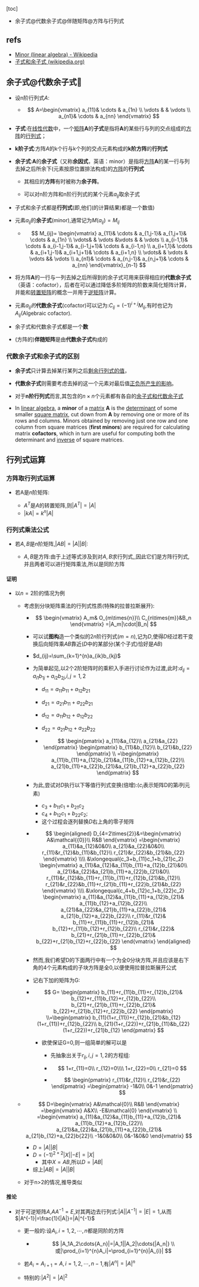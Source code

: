 [toc]

- 余子式@代数余子式@伴随矩阵@方阵与行列式

## refs

- [Minor (linear algebra) - Wikipedia](https://en.wikipedia.org/wiki/Minor_(linear_algebra))
- [子式和余子式 (wikipedia.org)](https://zh.wikipedia.org/wiki/子式和余子式)

## 余子式@代数余子式🎈

- 设n阶行列式$A$:

  - $$
    A=\begin{vmatrix}  
      a_{11}&   \cdots  & a_{1n} \\  
      \vdots   &   & \vdots \\  
      a_{n1}&   \cdots  & a_{nn}  
    \end{vmatrix}
    $$

- **子式**:在[线性代数](https://zh.wikipedia.org/wiki/线性代数)中，一个<u>矩阵</u>**A**的**子式**是指将**A**的某些行与列的交点组成的[方阵](https://zh.wikipedia.org/wiki/方块矩阵)的[行列式](https://zh.wikipedia.org/wiki/行列式)；

- **k阶子式**:方阵$A$的k个行与k个列的交点元素构成的**k阶方阵**的**行列式**

- **余子式**:**A**的**余子式**（又称**余因式**，英语：minor）是指将<u>方阵</u>**A**的某一行与列去掉之后所余下(元素按原位置排法构成)的<u>方阵</u>的**行列式**

  - 其相应的**方阵**有时被称为**余子阵**。

  - 可以对n阶方阵和n阶行列式的某个元素$a_{ij}$取余子式

    

- 子式和余子式都是**行列式**(即,他们(的计算结果)都是一个数值)


- 元素$a_{ij}$的**余子式**(minor),通常记为$M(a_{ij})=M_{ij}$

  - $$
    M_{ij}= 
    \begin{vmatrix}  
      a_{11}& \cdots & a_{1,j-1}& a_{1,j+1}& \cdots  & a_{1n} \\ 
       \vdots&    & \vdots &\vdots & & \vdots \\
      a_{i-1,1}& \cdots & a_{i-1,j-1}& a_{i-1,j+1}& \cdots  & a_{i-1,n} \\  
       a_{i+1,1}& \cdots & a_{i+1,j-1}& a_{i+1,j+1}& \cdots  & a_{i+1,n} \\  
      \vdots&   & \vdots & \vdots && \vdots \\  
      a_{n1}& \cdots & a_{n,j-1}& a_{n,j+1}& \cdots  & a_{nn}  
    \end{vmatrix}_{n-1}
    $$

- 将方阵**A**的一行与一列去掉之后所得到的余子式可用来获得相应的**代数余子式**（英语：cofactor），后者在可以通过降低多阶矩阵的阶数来简化矩阵计算，并能和[转置矩阵](https://zh.wikipedia.org/wiki/转置矩阵)的概念一并用于[逆矩阵](https://zh.wikipedia.org/wiki/逆矩阵)计算。

- 元素$a_{ij}的$**代数余子式**(cofactor)可以记为:$C_{ij}=(-1)^{i+j}M_{ij}$,有时也记为$A_{ij}$(Algebraic cofactor).

- 余子式和代数余子式都是一个**数**

- (方阵的)**伴随矩阵**是由**代数余子式**构成的

### 代数余子式和余子式的区别

- **余子式**只计算去掉某行某列之后<u>剩余行列式的值</u>，
- **代数余子式**则需要考虑去掉的这一个元素对最后值<u>正负所产生的影响</u>。

- 对于**n阶行列式**而言,其包含的$n\times{n}$个元素都有各自的<u>余子式和代数余子式</u>


- In [linear algebra](https://en.wikipedia.org/wiki/Linear_algebra), a **minor** of a [matrix](https://en.wikipedia.org/wiki/Matrix_(mathematics)) **A** is the [determinant](https://en.wikipedia.org/wiki/Determinant) of some smaller [square matrix](https://en.wikipedia.org/wiki/Square_matrix), cut down from **A** by removing one or more of its rows and columns. Minors obtained by removing just one row and one column from square matrices (**first minors**) are required for calculating matrix **cofactors**, which in turn are useful for computing both the determinant and [inverse](https://en.wikipedia.org/wiki/Inverse_matrix) of square matrices.



## 行列式运算

### 方阵取行列式运算

- 若A是$n$阶矩阵:

  - $A^{T}$是$A$的转置矩阵,则$|A^T|=|A|$
  - $|kA|=k^n|A|$

### 行列式乘法公式

- 若$A,B$是$n$阶矩阵,$|AB|=|A||B|$:

  - $A,B$是方阵:由于上述等式涉及到对$A,B$求行列式,,因此它们是方阵行列式,并且两者可以进行矩阵乘法,所以是同阶方阵


#### 证明

- 以$n=2$阶的情况为例

  - 考虑到分块矩阵乘法的行列式性质(特殊的拉普拉斯展开):

    - $$
      \begin{vmatrix}
      A_m& O_{m\times{n}}\\
      C_{n\times{m}}&B_n
      \end{vmatrix}
      =|A_m|\cdot|B_n|
      $$

    - 可以试**图构**造一个类似的$2n$阶行列式$(m=n)$,记为$D$,使得$D$经过若干变换后向矩阵乘$AB$靠近($D$中的某部分(某个子式)恰好是$AB$)

    - $d_{ij}=\sum_{k=1}^{n}a_{ik}b_{kj}$

    - 为简单起见,以2个2阶矩阵时的乘积入手进行讨论作为过渡,此时:$d_{ij}=a_{i1}b_{1j}+a_{i2}b_{2j}$,$i,j=1,2$

      - $d_{11}=a_{11}b_{11}+a_{12}b_{21}$

      - $d_{21}=a_{21}b_{11}+a_{22}b_{21}$

      - $d_{12}=a_{11}b_{12}+a_{12}b_{22}$

      - $d_{22}=a_{21}b_{12}+a_{22}b_{22}$

      - $$
        \begin{pmatrix}
        a_{11}&a_{12}\\
        a_{21}&a_{22}
        \end{pmatrix}
        \begin{pmatrix}
        b_{11}&b_{12}\\
        b_{21}&b_{22}
        \end{pmatrix}
        \\
        =\begin{pmatrix}
        a_{11}b_{11}+a_{12}b_{21}&a_{11}b_{12}+a_{12}b_{22}\\
        a_{21}b_{11}+a_{22}b_{21}&a_{21}b_{12}+a_{22}b_{22}
        \end{pmatrix}
        $$

    - 为此,尝试对$D$执行以下等值行列式变换(倍增):($c_i$表示矩阵D的第$i$列元素)

      - $c_3+b_{11}c_1+b_{21}c_2$
      - $c_4+b_{12}c_1+b_{22}c_2;$
      - 这个过程会逐列替换$D$右上角的零子矩阵

    - $$
      \begin{aligned}
      D_{4=2\times{2}}&=\begin{vmatrix}
          A&\mathcal{{0}}\\
          R&B
      \end{vmatrix}
      =\begin{vmatrix}
          a_{11}&a_{12}&0&0\\
          a_{21}&a_{22}&0&0\\
          r_{11}&r_{12}&b_{11}&b_{12}\\
          r_{21}&r_{22}&b_{21}&b_{22}
      \end{vmatrix}
      \\\\
      &\xlongequal{c_3+b_{11}c_1+b_{21}c_2}
      \begin{vmatrix}
          a_{11}&a_{12}&a_{11}b_{11}+a_{12}b_{21}&0\\
          a_{21}&a_{22}&a_{21}b_{11}+a_{22}b_{21}&0\\
          r_{11}&r_{12}&b_{11}+r_{11}b_{11}+r_{12}b_{21}&b_{12}\\
          r_{21}&r_{22}&b_{11}+r_{21}b_{11}+r_{22}b_{21}&b_{22}
      \end{vmatrix}
      \\\\
      &\xlongequal{c_4+b_{12}c_1+b_{22}c_2}
      \begin{vmatrix}
          a_{11}&a_{12}&a_{11}b_{11}+a_{12}b_{21}&
          a_{11}b_{12}+a_{12}b_{22}\\
          a_{21}&a_{22}&a_{21}b_{11}+a_{22}b_{21}&
          a_{21}b_{12}+a_{22}b_{22}\\
          r_{11}&r_{12}&
          b_{11}+r_{11}b_{11}+r_{12}b_{21}&
          b_{12}+r_{11}b_{12}+r_{12}b_{22}\\
          r_{21}&r_{22}&
          b_{21}+r_{21}b_{11}+r_{22}b_{21}&
          b_{22}+r_{21}b_{12}+r_{22}b_{22}
      \end{vmatrix}
      \end{aligned}
      $$

    - 然而,我们希望D的下面两行中有一个为全0分块方阵,并且应该是右下角的4个元素构成的子块方阵是全0,以便使用拉普拉斯展开公式

    - 记右下加的矩阵为G:

    - $$
      G=
      \begin{pmatrix}
      b_{11}+r_{11}b_{11}+r_{12}b_{21}&
      b_{12}+r_{11}b_{12}+r_{12}b_{22}\\
      b_{21}+r_{21}b_{11}+r_{22}b_{21}&
      b_{22}+r_{21}b_{12}+r_{22}b_{22}
      \end{pmatrix}
      \\=\begin{pmatrix}
      b_{11}(1+r_{11})+r_{12}b_{21}&b_{12}(1+r_{11})+r_{12}b_{22}\\
      b_{21}(1+r_{22})+r_{21}b_{11}&b_{22}(1+r_{22})+r_{21}b_{12}
      \end{pmatrix}
      $$

      - 欲使保证G=0,则一组简单的解可以是

        - 先抽象出关于$r_{ij},i,j=1,2$的方程组:

        - $$
          1+r_{11}=0\\
          r_{12}=0\\\\
          1+r_{22}=0\\
          r_{21}=0
          $$

        - $$
          \begin{pmatrix}
          r_{11}&r_{12}\\
          r_{21}&r_{22}
          \end{pmatrix}
          =\begin{pmatrix}
          -1&0\\
          0&-1
          \end{pmatrix}
          $$

  - $$
    D=\begin{vmatrix}
    A&\mathcal{0}\\
    R&B
    \end{vmatrix}
    =\begin{vmatrix}
    A&X\\
    -E&\mathcal{0}
    \end{vmatrix}
    \\
    =\begin{vmatrix}
    a_{11}&a_{12}&a_{11}b_{11}+a_{12}b_{21}&
    a_{11}b_{12}+a_{12}b_{22}\\
    a_{21}&a_{22}&a_{21}b_{11}+a_{22}b_{21}&
    a_{21}b_{12}+a_{22}b{22}\\
    -1&0&0&0\\
    0&-1&0&0
    \end{vmatrix}
    $$

    - $D=|A||B|$
    - $D=(-1)^{2\times{2}}|X||-E|=|X|$
      - 其中$X=AB$,所以$D=|AB|$
    - 综上$|AB|=|A||B|$

  - 对于n>2的情况,推导类似



#### 推论

- 对于可逆矩阵$A$,$AA^{-1}=E$,对其两边去行列式:$|A||A^{-1}|=|E|=1$,从而$|A^{-1}|=\frac{1}{|A|}=|A|^{-1}$

  - 更一般的:设$A_i,i=1,2,\cdots,n$都是同阶的方阵

    - $$
      |A_1A_2\cdots{A_n}|=|A_1||A_2|\cdots{|A_n|}
      \\
      或|\prod_{i=1}^{n}A_i|=\prod_{i=1}^{n}|A_{i}|
      $$

  - 若$A_i=A_{i+1}=A,i=1,2,\cdots,n-1$,有$|A^n|=|A|^n$

  - 特别的:$|A^2|=|A|^2$

